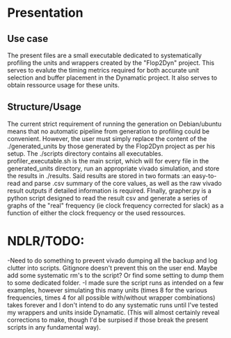 # Presentation

## Use case
The present files are a small executable dedicated to systematically profiling the units and wrappers created by the "Flop2Dyn" project. This serves to evalute the timing metrics required for both accurate unit selection and buffer placement in the Dynamatic project. It also serves to obtain ressource usage for these units.

## Structure/Usage
The current strict requirement of running the generation on Debian/ubuntu means that no automatic pipeline from generation to profiling could be convenient. However, the user must simply replace the content of the ./generated_units by those generated by the Flop2Dyn project as per his setup.
The ./scripts directory contains all executables. profiler_executable.sh is the main script, which will for every file in the generated_units directory, run an appropriate vivado simulation, and store the results in ./results.
Said results are stored in two formats :an easy-to-read and parse .csv summary of the core values, as well as the raw vivado result outputs if detailed information is required.
FInally, grapher.py is a python script designed to read the result csv and generate a series of graphs of the "real" frequency (ie clock frequency corrected for slack) as a function of either the clock frequency or the used ressources.

# NDLR/TODO:
-Need to do something to prevent vivado dumping all the backup and log clutter into scripts. Gitignore doesn't prevent this on the user end. Maybe add some systematic rm's to the script? Or find some setting to dump them to some dedicated folder.
-I made sure the script runs as intended on a few examples, however simulating this many units (times 8 for the various frequencies, times 4 for all possible with/without wrapper combinations) takes forever and I don't intend to do any systematic runs until I've tested my wrappers and units inside Dynamatic. (This will almost certainly reveal corrections to make, though I'd be surpised if those break the present scripts in any fundamental way).

